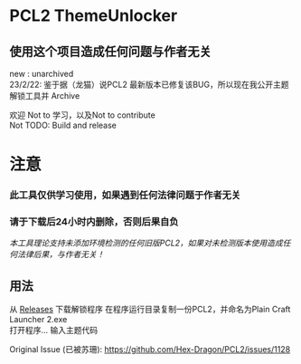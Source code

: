 # PCL2 ThemeUnlocker
## 使用这个项目造成任何问题与作者无关
new : unarchived  
23/2/22: 鉴于据（龙猫）说PCL2
最新版本已修复该BUG，所以现在我公开主题解锁工具并 Archive  

欢迎 Not to 学习，以及Not to contribute  
Not TODO: Build and release
# 注意
### 此工具仅供学习使用，如果遇到任何法律问题于作者无关
### 请于下载后24小时内删除，否则后果自负
*本工具理论支持未添加环境检测的任何旧版PCL2，如果对未检测版本使用造成任何法律后果，与作者无关！*

## 用法
从 [Releases](https://github.com/HsoDragon/PCL-ThemeUnlocker/releases) 下载解锁程序
在程序运行目录复制一份PCL2，并命名为Plain Craft Launcher 2.exe  
打开程序...  输入主题代码
  
  
  Original Issue (已被苏珊): https://github.com/Hex-Dragon/PCL2/issues/1128
